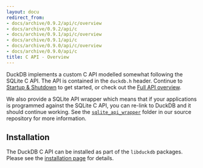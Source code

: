 ```yaml
---
layout: docu
redirect_from:
- docs/archive/0.9.2/api/c/overview
- docs/archive/0.9.2/api/c
- docs/archive/0.9.1/api/c/overview
- docs/archive/0.9.1/api/c
- docs/archive/0.9.0/api/c/overview
- docs/archive/0.9.0/api/c
title: C API - Overview
---
```


DuckDB implements a custom C API modelled somewhat following the SQLite C API. The API is contained in the `duckdb.h` header. Continue to [Startup & Shutdown](connect) to get started, or check out the [Full API overview](api).

We also provide a SQLite API wrapper which means that if your applications is programmed against the SQLite C API, you can re-link to DuckDB and it should continue working. See the [`sqlite_api_wrapper`](https://github.com/duckdb/duckdb/tree/main/tools/sqlite3_api_wrapper) folder in our source repository for more information.

## Installation

The DuckDB C API can be installed as part of the `libduckdb` packages. Please see the [installation page](../../installation?environment=cplusplus) for details.